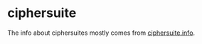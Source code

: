# ciphersuite

The info about ciphersuites mostly comes from [ciphersuite.info](https://ciphersuite.info/).